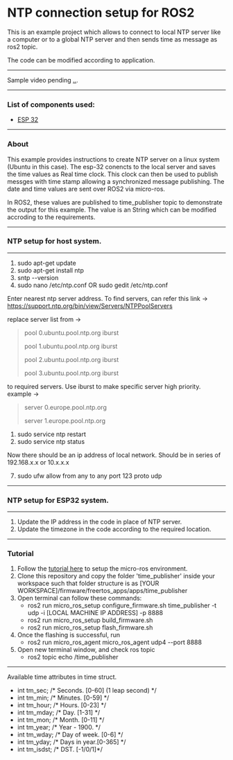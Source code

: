 # NTP connection setup for ROS2 

This is an example project which allows to connect to local NTP server like a computer or to a global NTP server and then sends time as message as ros2 topic.

The code can be modified according to application.

------------

Sample video pending [..](.. "..").

------------

### List of components used:
- [ESP 32](https://www.az-delivery.de/en/products/esp32-developmentboard "ESP 32")

------------

### About
This example provides instructions to create NTP server on a linux system (Ubuntu in this case). The esp-32 conencts to the local server and saves the time values as Real time clock. 
This clock can then be used to publish messges with time stamp allowing a synchronized message publishing.
The date and time values are sent over ROS2 via micro-ros.

In ROS2, these values are published to time_publisher topic to demonstrate the output for this example. The value is an String which can be modified accroding to the requirements.

------------

### NTP setup for host system.

------------

1. sudo apt-get update
2. sudo apt-get install ntp
3. sntp --version
4. sudo nano /etc/ntp.conf OR 
        sudo gedit /etc/ntp.conf

Enter nearest ntp server address. To find servers, can refer this link -> https://support.ntp.org/bin/view/Servers/NTPPoolServers

replace server list from -> 
> pool 0.ubuntu.pool.ntp.org iburst 
> 
> pool 1.ubuntu.pool.ntp.org iburst
> 
> pool 2.ubuntu.pool.ntp.org iburst
> 
> pool 3.ubuntu.pool.ntp.org iburst

to required servers. Use iburst to make specific server high priority. 
example -> 
> server 0.europe.pool.ntp.org
> 
> server 1.europe.pool.ntp.org

1. sudo service ntp restart
2. sudo service ntp status

Now there should be an ip address of local network. Should be in series of 192.168.x.x or 10.x.x.x

7. sudo ufw allow from any to any port 123 proto udp

------------

### NTP setup for ESP32 system.

------------

1. Update the IP address in the code in place of NTP server.
2. Update the timezone in the code according to the required location.

------------

### Tutorial
1. Follow the  [tutorial here](https://link.medium.com/pdmyDUIh9nb "tutorial here") to setup the micro-ros environment.
2. Clone this repository and copy the folder 'time_publisher' inside your workspace such that folder structure is as  [YOUR WORKSPACE]/firmware/freertos_apps/apps/time_publisher 
3. Open terminal can follow these commands:
   - ros2 run micro_ros_setup configure_firmware.sh time_publisher -t udp -i [LOCAL MACHINE IP ADDRESS] -p 8888
   - ros2 run micro_ros_setup build_firmware.sh
   - ros2 run micro_ros_setup flash_firmware.sh
4. Once the flashing is successful, run
   - ros2 run micro_ros_agent micro_ros_agent udp4 --port 8888
5. Open new terminal window, and check ros topic
   - ros2 topic echo /time_publisher

------------

Available time attributes in time struct.
- int tm_sec;           /* Seconds.	[0-60] (1 leap second) */
- int tm_min;           /* Minutes.	[0-59] */
- int tm_hour;          /* Hours.	[0-23] */
- int tm_mday;          /* Day.		[1-31] */
- int tm_mon;           /* Month.	[0-11] */
- int tm_year;          /* Year	- 1900.  */
- int tm_wday;          /* Day of week.	[0-6] */
- int tm_yday;          /* Days in year.[0-365]	*/
- int tm_isdst;         /* DST.		[-1/0/1]*/
